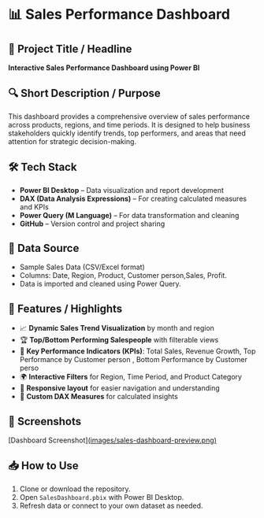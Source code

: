 # 📊 Sales Performance Dashboard

## 📝 Project Title / Headline
**Interactive Sales Performance Dashboard using Power BI**

## 🔍 Short Description / Purpose
This dashboard provides a comprehensive overview of sales performance across products, regions, and time periods. It is designed to help business stakeholders quickly identify trends, top performers, and areas that need attention for strategic decision-making.


## 🛠️ Tech Stack
- **Power BI Desktop** – Data visualization and report development
- **DAX (Data Analysis Expressions)** – For creating calculated measures and KPIs
- **Power Query (M Language)** – For data transformation and cleaning
- **GitHub** – Version control and project sharing



## 📂 Data Source
- Sample Sales Data (CSV/Excel format)
- Columns: Date, Region, Product, Customer person,Sales, Profit.
- Data is imported and cleaned using Power Query.



## 🌟 Features / Highlights
- 📈 **Dynamic Sales Trend Visualization** by month and region
- 🏆 **Top/Bottom Performing Salespeople** with filterable views
- 🎯 **Key Performance Indicators (KPIs)**: Total Sales, Revenue Growth, Top Performance by Customer person , Bottom  Performance by Customer perso
- 🌍 **Interactive Filters** for Region, Time Period, and Product Category
- 🧭 **Responsive layout** for easier navigation and understanding
- 🧮 **Custom DAX Measures** for calculated insights



## 📸 Screenshots
[Dashboard Screenshot][(images/sales-dashboard-preview.png)](https://github.com/Yogendrasamar/PowerBI-SalesDashboard/blob/main/Sales%20Performance%20dashboard.PNG)


## 📥 How to Use
1. Clone or download the repository.
2. Open `SalesDashboard.pbix` with Power BI Desktop.
3. Refresh data or connect to your own dataset as needed.



